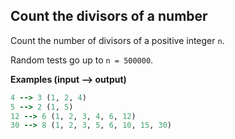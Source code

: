 ## Count the divisors of a number

Count the number of divisors of a positive integer `n`.

Random tests go up to `n = 500000`.

**Examples (input --> output)**

```ruby
4 --> 3 (1, 2, 4)
5 --> 2 (1, 5)
12 --> 6 (1, 2, 3, 4, 6, 12)
30 --> 8 (1, 2, 3, 5, 6, 10, 15, 30)
```
